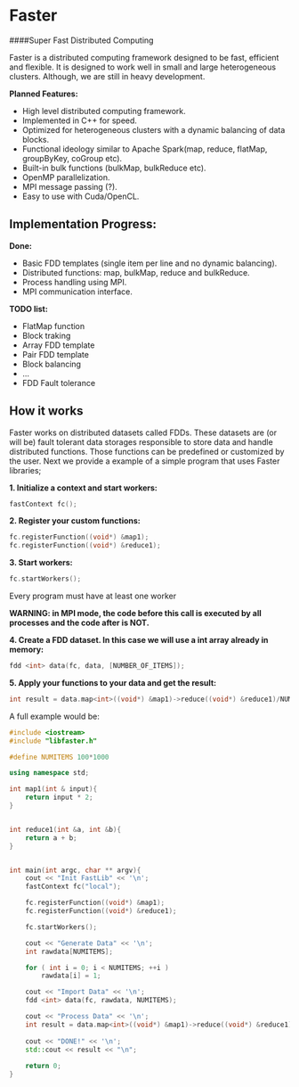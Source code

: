 Faster
======
####Super Fast Distributed Computing

Faster is a distributed computing framework designed to be fast, efficient and flexible. It is designed to work well in small and large heterogeneous clusters. Although, we are still in heavy development.


__Planned Features:__

* High level distributed computing framework.
* Implemented in C++ for speed. 
* Optimized for heterogeneous clusters with a dynamic balancing of data blocks.
* Functional ideology similar to Apache Spark(map, reduce, flatMap, groupByKey, coGroup etc).
* Built-in bulk functions (bulkMap, bulkReduce etc).
* OpenMP parallelization.
* MPI message passing (?).
* Easy to use with Cuda/OpenCL.


Implementation Progress:
-----------------------

__Done:__

* Basic FDD templates (single item per line and no dynamic balancing).
* Distributed functions: map, bulkMap, reduce and bulkReduce.
* Process handling using MPI.
* MPI communication interface.

__TODO list:__

* FlatMap function
* Block traking
* Array FDD template
* Pair FDD template
* Block balancing
* ...
* FDD Fault tolerance



How it works
------------

Faster works on distributed datasets called FDDs. These datasets are (or will be) fault tolerant data storages responsible to store data and handle distributed functions. Those functions can be predefined or customized by the user. Next we provide a example of a simple program that uses Faster libraries;

__1. Initialize a context and start workers:__

```cpp
fastContext fc();
``` 

__2. Register your custom functions:__
	
```cpp
fc.registerFunction((void*) &map1);
fc.registerFunction((void*) &reduce1);
```

__3. Start workers:__

```cpp
fc.startWorkers();
```
	
Every program must have at least one worker 

__WARNING: in MPI mode, the code before this call is executed by all processes and the code after is NOT.__

__4. Create a FDD dataset. In this case we will use a int array already in memory:__

```cpp
fdd <int> data(fc, data, [NUMBER_OF_ITEMS]);
```

__5. Apply your functions to your data and get the result:__

```cpp
int result = data.map<int>((void*) &map1)->reduce((void*) &reduce1)/NUMITEMS;
```

A full example would be:

```cpp
#include <iostream>
#include "libfaster.h"

#define NUMITEMS 100*1000

using namespace std;

int map1(int & input){
	return input * 2;
}


int reduce1(int &a, int &b){
	return a + b;
}


int main(int argc, char ** argv){
	cout << "Init FastLib" << '\n';
	fastContext fc("local");

	fc.registerFunction((void*) &map1);
	fc.registerFunction((void*) &reduce1);

	fc.startWorkers();

	cout << "Generate Data" << '\n';
	int rawdata[NUMITEMS];

	for ( int i = 0; i < NUMITEMS; ++i )
		rawdata[i] = 1;

	cout << "Import Data" << '\n';
	fdd <int> data(fc, rawdata, NUMITEMS);

	cout << "Process Data" << '\n';
	int result = data.map<int>((void*) &map1)->reduce((void*) &reduce1)/NUMITEMS;
		
	cout << "DONE!" << '\n';
	std::cout << result << "\n";
	
	return 0;
}
```



